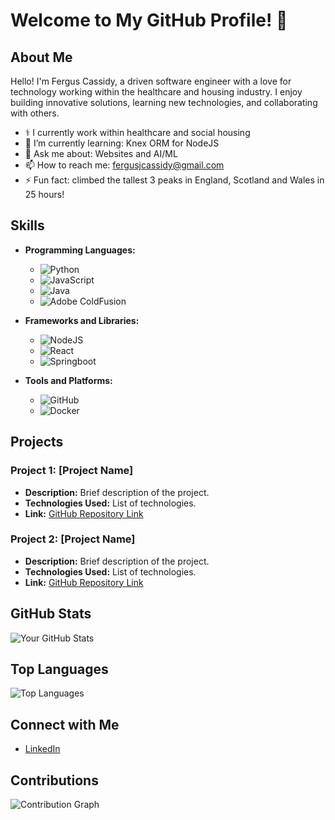 # Welcome to My GitHub Profile! 👋

## About Me

Hello! I'm Fergus Cassidy, a driven software engineer with a love for technology working within the healthcare and housing industry. I enjoy building innovative solutions, learning new technologies, and collaborating with others.

<!--- 🔭 I’m currently working on: [Your Current Project]-->
- ⚕️ I currently work within healthcare and social housing
- 🌱 I’m currently learning: Knex ORM for NodeJS
- 💬 Ask me about: Websites and AI/ML
- 📫 How to reach me: fergusjcassidy@gmail.com
- ⚡ Fun fact: climbed the tallest 3 peaks in England, Scotland and Wales in 25 hours!
<!--- 👯 I’m looking to collaborate on: [Open Source Project or Field]-->
## Skills

- **Programming Languages:**
  - ![Python](https://img.shields.io/badge/-Python-3776AB?style=flat&logo=python&logoColor=white)
  - ![JavaScript](https://img.shields.io/badge/-JavaScript-F7DF1E?style=flat&logo=javascript&logoColor=black)
  - ![Java](https://img.shields.io/badge/-Java-007396?style=flat&logo=java&logoColor=white)
  - ![Adobe ColdFusion]( https://img.shields.io/badge/Adobe%20ColdFusion-red)

- **Frameworks and Libraries:**
  - ![NodeJS](https://img.shields.io/badge/-NodeJS-61DAFB?style=flat&logo=nodejs&logoColor=black)
  - ![React](https://img.shields.io/badge/-React-61DAFB?style=flat&logo=react&logoColor=black)
  - ![Springboot](https://img.shields.io/badge/-Springboot-092E20?style=flat&logo=spring&logoColor=green)

- **Tools and Platforms:**
  - ![GitHub](https://img.shields.io/badge/-GitHub-181717?style=flat&logo=github&logoColor=white)
  - ![Docker](https://img.shields.io/badge/-Docker-2496ED?style=flat&logo=docker&logoColor=white)

## Projects

### Project 1: [Project Name]
- **Description:** Brief description of the project.
- **Technologies Used:** List of technologies.
- **Link:** [GitHub Repository Link](#)

### Project 2: [Project Name]
- **Description:** Brief description of the project.
- **Technologies Used:** List of technologies.
- **Link:** [GitHub Repository Link](#)

## GitHub Stats

![Your GitHub Stats](https://github-readme-stats.vercel.app/api?username=Fergus2299&show_icons=true&theme=radical)

## Top Languages

![Top Languages](https://github-readme-stats.vercel.app/api/top-langs/?username=Fergus2299&layout=compact&theme=radical)

## Connect with Me

- [LinkedIn](https://www.linkedin.com/in/ferguscassidy/)
<!--- [Twitter](https://twitter.com/yourusername)-->
<!--- [Personal Website](https://yourwebsite.com)-->

## Contributions

![Contribution Graph](https://github-readme-streak-stats.herokuapp.com/?user=Fergus2299&theme=radical)

<!--## Support Me

If you like my work, consider buying me a coffee!

[![Buy Me A Coffee](https://img.shields.io/badge/-Buy%20Me%20A%20Coffee-FFDD00?style=flat&logo=buy-me-a-coffee&logoColor=black)](https://www.buymeacoffee.com/yourusername)-->
